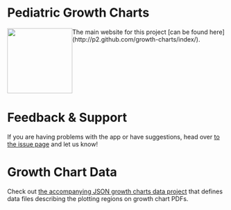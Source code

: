 Pediatric Growth Charts
=======================

<img src="Icon.png" srcset="Icon.png 1x, Icon@2.png 2x" style="float:left; width:150px; height:150px;">
The main website for this project [can be found here](http://p2.github.com/growth-charts/index/).

<div style="clear:left;"> </div>

Feedback & Support
==================

If you are having problems with the app or have suggestions, head over [to the issue page][issues] and let us know!


Growth Chart Data
=================

Check out [the accompanying JSON growth charts data project][growth-json] that defines data files describing the plotting regions on growth chart PDFs.


[issues]: https://github.com/p2/growth-charts/issues
[growth-json]: https://github.com/p2/growth-charts-json
